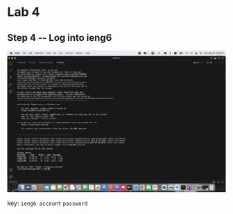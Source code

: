 # Lab 4

## Step 4 --  Log into ieng6
![image](step4.png)

key: ``ieng6 account`` <enter> ``password`` <enter>
<enter>
